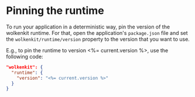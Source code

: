 # Pinning the runtime

To run your application in a deterministic way, pin the version of the wolkenkit runtime. For that, open the application's `package.json` file and set the `wolkenkit/runtime/version` property to the version that you want to use.

E.g., to pin the runtime to version <%= current.version %>, use the following code:

```json
"wolkenkit": {
  "runtime": {
    "version": "<%= current.version %>"
  }  
}
```
